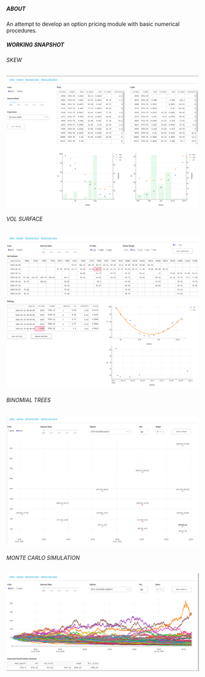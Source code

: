 ##### ABOUT   
An attempt to develop an option pricing module with basic numerical procedures.

##### WORKING SNAPSHOT
###### SKEW
![alt text](skew.png "Title")
###### VOL SURFACE
![alt text](surface.png "Title")
###### BINOMIAL TREES
![alt text](binomial_tree.png "Title")
###### MONTE CARLO SIMULATION
![alt text](mc.png "Title")